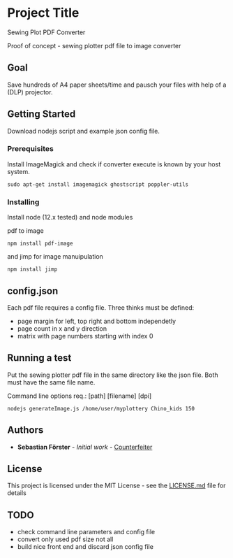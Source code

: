 # Project Title

Sewing Plot PDF Converter

Proof of concept - sewing plotter pdf file to image converter

## Goal

Save hundreds of A4 paper sheets/time and pausch your files with help of a (DLP) projector.

## Getting Started

Download nodejs script and example json config file.

### Prerequisites

Install ImageMagick and check if converter execute is known by your host system.

```
sudo apt-get install imagemagick ghostscript poppler-utils
```

### Installing

Install node (12.x tested) and node modules

pdf to image

```
npm install pdf-image
```

and jimp for image manuipulation

```
npm install jimp
```

## config.json

Each pdf file requires a config file. Three thinks must be defined:

* page margin for left, top right and bottom independetly
* page count in x and y direction
* matrix with page numbers starting with index 0

## Running a test

Put the sewing plotter pdf file in the same directory like the json file. Both must have the same file name.

Command line options req.: [path] [filename] [dpi]


```
nodejs generateImage.js /home/user/myplottery Chino_kids 150
```

## Authors

* **Sebastian Förster** - *Initial work* - [Counterfeiter](https://github.com/Counterfeiter)

## License

This project is licensed under the MIT License - see the [LICENSE.md](LICENSE.md) file for details

## TODO

* check command line parameters and config file
* convert only used pdf size not all
* build nice front end and discard json config file
